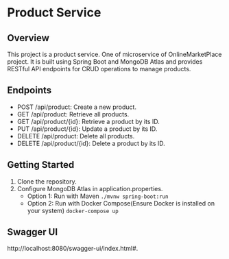 # Product Service

## Overview
This project is a product service. One of microservice of OnlineMarketPlace project. It is built using Spring Boot and MongoDB Atlas and provides RESTful API endpoints for CRUD operations to manage products.

## Endpoints
- POST /api/product: Create a new product.
- GET /api/product: Retrieve all products.
- GET /api/product/{id}: Retrieve a product by its ID.
- PUT /api/product/{id}: Update a product by its ID.
- DELETE /api/product: Delete all products.
- DELETE /api/product/{id}: Delete a product by its ID.


## Getting Started
1. Clone the repository.
2. Configure MongoDB Atlas in application.properties.
   - Option 1: Run with Maven
    ```./mvnw spring-boot:run  ```  
   - Option 2: Run with Docker Compose(Ensure Docker is installed on your system)
   ``` docker-compose up ```
## Swagger UI 
http://localhost:8080/swagger-ui/index.html#.

